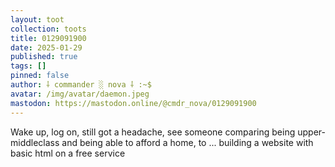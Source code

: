 ```yaml
---
layout: toot
collection: toots
title: 0129091900
date: 2025-01-29
published: true
tags: []
pinned: false
author: ⸸ commander ░ nova ⸸ :~$
avatar: /img/avatar/daemon.jpeg
mastodon: https://mastodon.online/@cmdr_nova/0129091900
---
```


Wake up, log on, still got a headache, see someone comparing being upper-middleclass and being able to afford a home, to ... building a website with basic html on a free service
